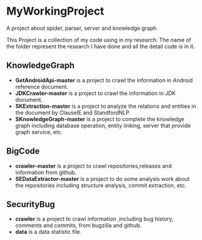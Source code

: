 # MyWorkingProject
A project about spider, parser, server and knowledge graph.

This Project is a collection of my code using in my research. The name of the folder represent the research I have done and all the detail code is in it.

## KnowledgeGraph
- **GetAndroidApi-master** is a project to crawl the information in Android reference document.
- **JDKCrawler-master** is a project to crawl the information in JDK document.
- **SKExtraction-master** is a project to analyze the relations and entities in the document by ClauseIE and StandfordNLP.
- **SKnowledgeGraph-master** is a project to complete the knowledge graph including database operation, entity linking, server that provide graph service, etc.

## BigCode
- **crawler-master** is a project to crawl repositories,releases and information from github.
- **SEDataExtractor-master** is a project to do some analysis work about the repositories including structure analysis, commit extraction, etc.

## SecurityBug
- **crawler** is a project to crawl information ,including bug history, comments and commits, from bugzilla and github.
- **data** is a data statistic file.
